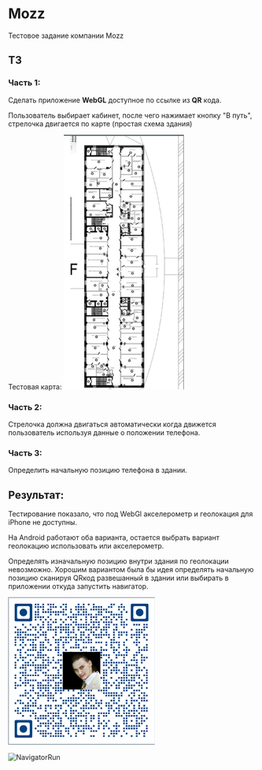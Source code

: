 # Mozz
Тестовое задание компании Mozz

## ТЗ

### Часть 1:

Сделать приложение **WebGL** доступное по ссылке из **QR** кода. 

Пользователь выбирает кабинет, после чего нажимает кнопку "В путь", стрелочка двигается по карте (простая схема здания)

Тестовая карта:
![image-20250131130928018](README.assets/image-20250131130928018.png)

### Часть 2:

Стрелочка должна двигаться автоматически когда движется пользователь используя данные о положении телефона.

### Часть 3:

Определить начальную позицию телефона в здании.

## Результат:

Тестирование показало, что под WebGl акселерометр и геолокация для iPhone не доступны. 

На Android работают оба варианта, остается выбрать вариант геолокацию использовать или акселерометр. 

Определять изначальную позицию внутри здания по геолокации невозможно. 
Хорошим вариантом была бы идея определять начальную позицию сканируя QRкод развешанный в здании или выбирать в приложении откуда запустить навигатор. 


![image-20250131130101999](README.assets/image-20250131130101999.png)

![NavigatorRun](README.assets/NavigatorRun.gif)
